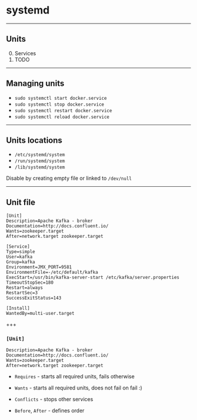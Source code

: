 # systemd

---

## Units

0. Services
0. TODO

---

## Managing units

- `sudo systemctl start docker.service`
- `sudo systemctl stop docker.service`
- `sudo systemctl restart docker.service`
- `sudo systemctl reload docker.service`

---

## Units locations

- `/etc/systemd/system`
- `/run/systemd/system`
- `/lib/systemd/system`

Disable by creating empty file or linked to `/dev/null`

---

## Unit file

```
[Unit]
Description=Apache Kafka - broker
Documentation=http://docs.confluent.io/
Wants=zookeeper.target
After=network.target zookeeper.target

[Service]
Type=simple
User=kafka
Group=kafka
Environment=JMX_PORT=9581
EnvironmentFile=-/etc/default/kafka
ExecStart=/usr/bin/kafka-server-start /etc/kafka/server.properties
TimeoutStopSec=180
Restart=always
RestartSec=3
SuccessExitStatus=143

[Install]
WantedBy=multi-user.target
```

+++

### `[Unit]`

```
Description=Apache Kafka - broker
Documentation=http://docs.confluent.io/
Wants=zookeeper.target
After=network.target zookeeper.target
```

- `Requires` - starts all required units, fails otherwise
- `Wants` - starts all required units, does not fail on fail :)
- `Conflicts` - stops other services

- `Before`, `After` - defines order

